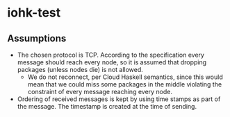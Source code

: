 # iohk-test

## Assumptions
- The chosen protocol is TCP. According to the specification every message should reach every node, so it is assumed that dropping packages (unless nodes die) is not allowed.
  + We do not reconnect, per Cloud Haskell semantics, since this would mean that we could miss some packages in the middle violating the constraint of every message reaching every node.
- Ordering of received messages is kept by using time stamps as part of the message. The timestamp is created at the time of sending. 
 